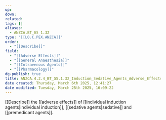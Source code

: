 ```yaml
---
up: 
down: 
related: 
tags: []
aliases:
  - ANZCA.BT_GS 1.32
type: "[[LO.C.PEX.ANZCA]]"
order:
  - "[[Describe]]"
field:
  - "[[Adverse Effects]]"
  - "[[General Anaesthesia]]"
  - "[[Intravenous Agents]]"
  - "[[Pharmacology]]"
dg-publish: true
title: ANZCA.4.2.4_BT_GS.1.32_Induction_Sedative_Agents_Adverse_Effects
date created: Thursday, March 6th 2025, 12:41:27
date modified: Tuesday, March 25th 2025, 16:09:22
---
```


[[Describe]] the [[adverse effects]] of [[individual induction agents|individual induction]], [[sedative agents|sedative]] and [[premedicant agents]].
